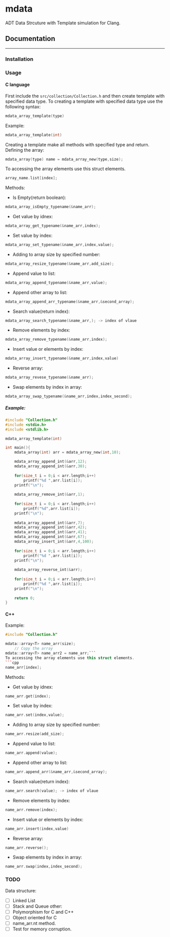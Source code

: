 # mdata
ADT Data Strcuture with Template simulation for Clang.
## Documentation
-----------------------
### Installation
### Usage
#### C language
First include the `src/collection/Collection.h` and then create template with specified data type.
To creating a template with specified data type use the following syntax:
```c
mdata_array_template(type)
```
Example:
```c
mdata_array_template(int)
```
Creating a template make all methods with specified type and return.
Defining the array:
```c
mdata_array(type) name = mdata_array_new(type,size);
```
To accessing the array elements use this struct elements.
```c 
array_name.list[index];
```
Methods:  
* Is Empty(return boolean):
 ```c
 mdata_array_isEmpty_typename(&name_arr);
```
* Get value by idnex:
``` c
mdata_array_get_typename(&name_arr,index);
```
* Set value by index:
 ```c
 mdata_array_set_typename(&name_arr,index,value);
```
* Adding to array size by specified number:
 ```c
 mdata_array_resize_typename(&name_arr,add_size);
```
* Append value to list:
 ```c
 mdata_array_append_typename(&name_arr,value);
```
* Append other array to list:
 ```c
 mdata_array_append_arr_typename(&name_arr,&second_array);
```
* Search value(return index):
 ```c
mdata_array_search_typename(&name_arr,); -> index of vlaue
```
* Remove elements by index:
 ```c
mdata_array_remove_typename(&name_arr,index);
```
* Insert value or elements by index:
 ```c
mdata_array_insert_typename(&name_arr,index,value)
```
* Reverse array:
 ```c
mdata_array_revese_typename(&name_arr);
```
* Swap elements by index in array:
```c
mdata_array_swap_typename(&name_arr,index,index_second);
```

##### Example:  
```c
#include "Collection.h"
#include <stdio.h>
#include <stdlib.h>

mdata_array_template(int)

int main(){
	mdata_array(int) arr = mdata_array_new(int,10);

	mdata_array_append_int(&arr,12);
    mdata_array_append_int(&arr,30);
    
	for(size_t i = 0;i < arr.length;i++)
    	printf("%d ",arr.list[i]);
    printf("\n");
    
	mdata_array_remove_int(&arr,1);
    
	for(size_t i = 0;i < arr.length;i++)
    	printf("%d",arr.list[i]);
    printf("\n");
    
	mdata_array_append_int(&arr,7);
    mdata_array_append_int(&arr,42);
    mdata_array_append_int(&arr,41);
    mdata_array_append_int(&arr,67);
    mdata_array_insert_int(&arr,4,100);
    
	for(size_t i = 0;i < arr.length;i++)
    	printf("%d ",arr.list[i]);
    printf("\n");
    
	mdata_array_reverse_int(&arr);
    
	for(size_t i = 0;i < arr.length;i++)
    	printf("%d ",arr.list[i]);
    printf("\n");
	
	return 0;
}
```

#### C++

Example:
```cpp
#include "Collection.h"

mdata::array<T> name_arr(size);
	// Copy the array
mdata::array<T> name_arr2 = name_arr;```
To accessing the array elements use this struct elements.
```cpp
name_arr[index];
```

Methods:
* Get value by idnex:
``` c
name_arr.get(index);
```
* Set value by index:
 ```c
 name_arr.set(index,value);
```
* Adding to array size by specified number:
 ```c
name_arr.resize(add_size);
```
* Append value to list:
 ```c
name_arr.append(value);
```
* Append other array to list:
 ```c
name_arr.append_arr(&name_arr,&second_array);
```
* Search value(return index):<T>
 ```c
name_arr.search(value); -> index of vlaue
```
* Remove elements by index:
 ```c
name_arr.remove(index);
```
* Insert value or elements by index:
 ```c
name_arr.insert(index,value)
```
* Reverse array:
 ```c
name_arr.reverse();
```
* Swap elements by index in array:
 ```c
name_arr.swap(index,index_second);
```

### TODO
Data structure:
- [ ] Linked List
- [ ] Stack and Queue
other:
- [ ] Polymorphism for C and C++
- [ ] Object oriented for C<T>
- [ ] name_arr.nt method.
- [ ] Test for memory corruption.
